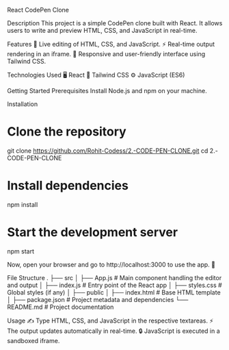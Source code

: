 React CodePen Clone

Description
This project is a simple CodePen clone built with React. It allows users to write and preview HTML, CSS, and JavaScript in real-time.

Features
📝 Live editing of HTML, CSS, and JavaScript.
⚡ Real-time output rendering in an iframe.
🎨 Responsive and user-friendly interface using Tailwind CSS.

Technologies Used
🖥️ React
🎨 Tailwind CSS
⚙️ JavaScript (ES6)

Getting Started
Prerequisites
Install Node.js and npm on your machine.

Installation
# Clone the repository
git clone https://github.com/Rohit-Codess/2.-CODE-PEN-CLONE.git
cd 2.-CODE-PEN-CLONE

# Install dependencies
npm install

# Start the development server
npm start

Now, open your browser and go to http://localhost:3000 to use the app. 🚀

File Structure
.
├── src
│   ├── App.js        # Main component handling the editor and output
│   ├── index.js      # Entry point of the React app
│   ├── styles.css    # Global styles (if any)
│
├── public
│   ├── index.html    # Base HTML template
│
├── package.json      # Project metadata and dependencies
└── README.md         # Project documentation

Usage
✍️ Type HTML, CSS, and JavaScript in the respective textareas.
⚡ The output updates automatically in real-time.
🔒 JavaScript is executed in a sandboxed iframe.
